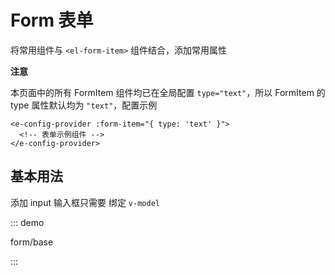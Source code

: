 # Form 表单

将常用组件与 `<el-form-item>` 组件结合，添加常用属性

**注意**

本页面中的所有 FormItem 组件均已在全局配置 `type="text"`，所以 FormItem 的 type 属性默认均为 `"text"`，配置示例

```vue
<e-config-provider :form-item="{ type: 'text' }">
  <!-- 表单示例组件 -->
</e-config-provider>
```

## 基本用法

添加 input 输入框只需要 绑定 `v-model`

::: demo

form/base

:::

<script lang="ts">
export default {
  name: 'DocsForm'
}
</script>

<script setup lang="ts">
import FormBase from 'docs/demo/form/base.vue'
</script>

<style>
.demo-form .el-form-item:last-child {
  margin-bottom: 0;
}
.demo-form .el-form {
  width: 480px;
}
.demo-form .el-input {
  width: 240px;
}
</style>